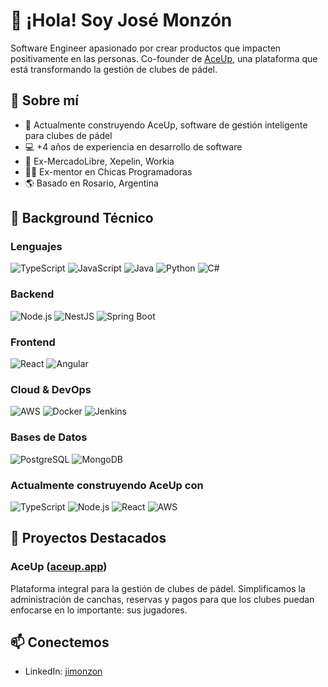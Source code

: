 # 👋 ¡Hola! Soy José Monzón

Software Engineer apasionado por crear productos que impacten positivamente en las personas. Co-founder de [AceUp](https://aceup.app), una plataforma que está transformando la gestión de clubes de pádel.

## 🚀 Sobre mí

- 🎾 Actualmente construyendo AceUp, software de gestión inteligente para clubes de pádel
- 💻 +4 años de experiencia en desarrollo de software
- 🌟 Ex-MercadoLibre, Xepelin, Workia
- 👨‍🏫 Ex-mentor en Chicas Programadoras
- 🌎 Basado en Rosario, Argentina

## 💼 Background Técnico

### Lenguajes
![TypeScript](https://img.shields.io/badge/-TypeScript-3178C6?style=flat-square&logo=typescript&logoColor=white)
![JavaScript](https://img.shields.io/badge/-JavaScript-F7DF1E?style=flat-square&logo=javascript&logoColor=black)
![Java](https://img.shields.io/badge/-Java-007396?style=flat-square&logo=java&logoColor=white)
![Python](https://img.shields.io/badge/-Python-3776AB?style=flat-square&logo=python&logoColor=white)
![C#](https://img.shields.io/badge/-C%23-239120?style=flat-square&logo=c-sharp&logoColor=white)

### Backend
![Node.js](https://img.shields.io/badge/-Node.js-339933?style=flat-square&logo=node.js&logoColor=white)
![NestJS](https://img.shields.io/badge/-NestJS-E0234E?style=flat-square&logo=nestjs&logoColor=white)
![Spring Boot](https://img.shields.io/badge/-Spring%20Boot-6DB33F?style=flat-square&logo=spring-boot&logoColor=white)

### Frontend
![React](https://img.shields.io/badge/-React-61DAFB?style=flat-square&logo=react&logoColor=black)
![Angular](https://img.shields.io/badge/-Angular-DD0031?style=flat-square&logo=angular&logoColor=white)

### Cloud & DevOps
![AWS](https://img.shields.io/badge/-AWS-232F3E?style=flat-square&logo=amazon-aws&logoColor=white)
![Docker](https://img.shields.io/badge/-Docker-2496ED?style=flat-square&logo=docker&logoColor=white)
![Jenkins](https://img.shields.io/badge/-Jenkins-D24939?style=flat-square&logo=jenkins&logoColor=white)

### Bases de Datos
![PostgreSQL](https://img.shields.io/badge/-PostgreSQL-336791?style=flat-square&logo=postgresql&logoColor=white)
![MongoDB](https://img.shields.io/badge/-MongoDB-47A248?style=flat-square&logo=mongodb&logoColor=white)

### Actualmente construyendo AceUp con
![TypeScript](https://img.shields.io/badge/-TypeScript-3178C6?style=flat-square&logo=typescript&logoColor=white)
![Node.js](https://img.shields.io/badge/-Node.js-339933?style=flat-square&logo=node.js&logoColor=white)
![React](https://img.shields.io/badge/-React-61DAFB?style=flat-square&logo=react&logoColor=black)
![AWS](https://img.shields.io/badge/-AWS-232F3E?style=flat-square&logo=amazon-aws&logoColor=white)

## 🌱 Proyectos Destacados

### AceUp ([aceup.app](https://aceup.app))
Plataforma integral para la gestión de clubes de pádel. Simplificamos la administración de canchas, reservas y pagos para que los clubes puedan enfocarse en lo importante: sus jugadores.

## 📫 Conectemos

- LinkedIn: [jimonzon](https://linkedin.com/in/jimonzon)
